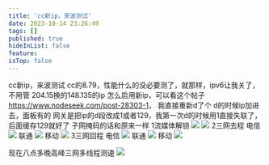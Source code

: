 ```yaml
---
title: 'cc新ip，来波测试'
date: 2023-10-14 23:26:49
tags: []
published: true
hideInList: false
feature: 
isTop: false
---
```

cc新ip，来波测试
cc的8.79，性能什么的没必要测了，就那样，ipv6让我关了，不用管
204.15换的148.135的ip
怎么启用新ip，可以看这个帖子<https://www.nodeseek.com/post-28303-1>，
我直接重新d了个
d的时候ip加进去，面板有的
网关是把ip的d段改成1或者129，我第一次d的时候用1直接失联了，后面缓存129就好了
子网掩码的话和原来一样
1流媒体解锁
![](https://s3.qklg.net/img/202310212327033.png)
![](https://s3.qklg.net/img/202310212327364.png)
2三网去程
电信
![](https://s3.qklg.net/img/202310212328254.png)
联通
![](https://s3.qklg.net/img/202310212328461.png)
移动
![](https://s3.qklg.net/img/202310212328697.png)
3三网回程
电信
![](https://s3.qklg.net/img/202310212328509.png)
联通
![](https://s3.qklg.net/img/202310212328710.png)
移动
![](https://s3.qklg.net/img/202310212328557.png)

现在八点多晚高峰三网多线程测速
![](https://s3.qklg.net/img/202310212329499.png)

